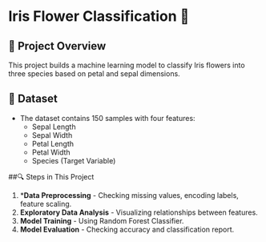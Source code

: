 # Iris Flower Classification 🌸

## 📌 Project Overview
This project builds a machine learning model to classify Iris flowers into three species based on petal and sepal dimensions.

## 📂 Dataset
- The dataset contains 150 samples with four features:
  - Sepal Length
  - Sepal Width
  - Petal Length
  - Petal Width
  - Species (Target Variable)

##🔍 Steps in This Project
1. ***Data Preprocessing** - Checking missing values, encoding labels, feature scaling.
2. **Exploratory Data Analysis** - Visualizing relationships between features.
3. **Model Training** - Using Random Forest Classifier.
4. **Model Evaluation** - Checking accuracy and classification report.
